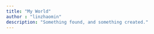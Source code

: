```yaml
---
title: "My World"
author : "linzhaomin"
description: "Something found, and something created."
---
```

